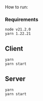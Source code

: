 How to run:

### Requirements
```
node v21.2.0
yarn 1.22.21
```

## Client
```
yarn
yarn start
```

## Server
```
yarn
yarn start
```
